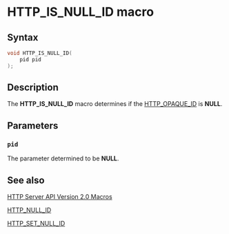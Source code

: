 # HTTP_IS_NULL_ID macro

## Syntax

```cpp
void HTTP_IS_NULL_ID(
    pid pid
);
```

## Description

The **HTTP_IS_NULL_ID** macro determines if the [HTTP_OPAQUE_ID](https://learn.microsoft.com/windows/desktop/Http/http-server-api-version-2-0-data-types) is **NULL**.

## Parameters

### `pid`

The parameter determined to be **NULL**.

## See also

[HTTP Server API Version 2.0 Macros](https://learn.microsoft.com/windows/desktop/Http/http-server-api-version-2-0-macros)

[HTTP_NULL_ID](https://learn.microsoft.com/previous-versions/windows/desktop/legacy/aa364541(v=vs.85))

[HTTP_SET_NULL_ID](https://learn.microsoft.com/windows/desktop/api/http/nf-http-http_set_null_id)